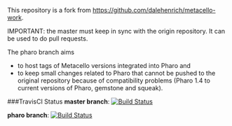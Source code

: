 This repository is a fork from https://github.com/dalehenrich/metacello-work.

IMPORTANT: the master must keep in sync with the origin repository. It can be used to do pull requests.

The pharo branch aims 
* to host tags of Metacello versions integrated into Pharo and
* to keep small changes related to Pharo that cannot be pushed to the original repository because of compatibility problems (Pharo 1.4 to current versions of Pharo, gemstone and squeak).


###TravisCI Status
**master branch**: [![Build Status](https://secure.travis-ci.org/pharo-project/pharo-metacello.png?branch=master)](http://travis-ci.org/pharo-project/pharo-metacello)

**pharo branch**: [![Build Status](https://secure.travis-ci.org/pharo-project/pharo-metacello.png?branch=pharo)](http://travis-ci.org/pharo-project/pharo-metacello)
